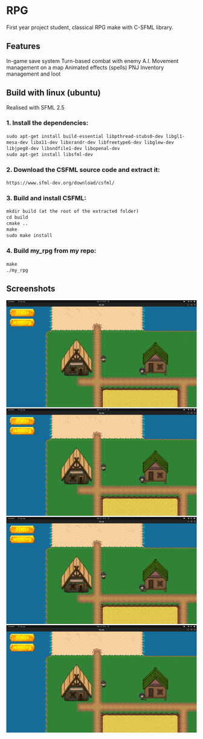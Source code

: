 # RPG
First year project student, classical RPG make with C-SFML library.

## Features

In-game save system
Turn-based combat with enemy A.I.
Movement management on a map
Animated effects (spells)
PNJ
Inventory management and loot

## Build with linux (ubuntu)

Realised with SFML 2.5

### 1. Install the dependencies:

	sudo apt-get install build-essential libpthread-stubs0-dev libgl1-mesa-dev libx11-dev libxrandr-dev libfreetype6-dev libglew-dev libjpeg8-dev libsndfile1-dev libopenal-dev
	sudo apt-get install libsfml-dev

### 2. Download the CSFML source code and extract it:
	https://www.sfml-dev.org/download/csfml/

### 3. Build and install CSFML:

    mkdir build (at the root of the extracted folder)
	cd build
	cmake ..
	make
	sudo make install

### 4. Build my_rpg from my repo:
	make
	./my_rpg


## Screenshots

![Alt text](screenshots/1.png?raw=true "1")
![Alt text](screenshots/1.png?raw=true "2")
![Alt text](screenshots/1.png?raw=true "3")
![Alt text](screenshots/1.png?raw=true "4")